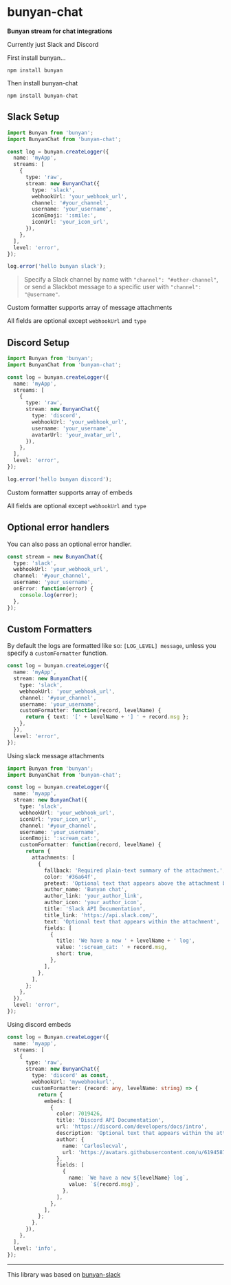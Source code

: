 # bunyan-chat

**Bunyan stream for chat integrations**

Currently just Slack and Discord

First install bunyan...

```
npm install bunyan
```

Then install bunyan-chat

```
npm install bunyan-chat
```

## Slack Setup

```typescript
import Bunyan from 'bunyan';
import BunyanChat from 'bunyan-chat';

const log = bunyan.createLogger({
  name: 'myApp',
  streams: [
    {
      type: 'raw',
      stream: new BunyanChat({
        type: 'slack',
        webhookUrl: 'your_webhook_url',
        channel: '#your_channel',
        username: 'your_username',
        iconEmoji: ':smile:',
        iconUrl: 'your_icon_url',
      }),
    },
  ],
  level: 'error',
});

log.error('hello bunyan slack');
```

> Specify a Slack channel by name with `"channel": "#other-channel"`, or send a Slackbot message to a specific user with `"channel": "@username"`.

Custom formatter supports array of message attachments

All fields are optional except `webhookUrl` and `type`

## Discord Setup

```typescript
import Bunyan from 'bunyan';
import BunyanChat from 'bunyan-chat';

const log = bunyan.createLogger({
  name: 'myApp',
  streams: [
    {
      type: 'raw',
      stream: new BunyanChat({
        type: 'discord',
        webhookUrl: 'your_webhook_url',
        username: 'your_username',
        avatarUrl: 'your_avatar_url',
      }),
    },
  ],
  level: 'error',
});

log.error('hello bunyan discord');
```

Custom formatter supports array of embeds

All fields are optional except `webhookUrl` and `type`

## Optional error handlers

You can also pass an optional error handler.

```typescript
const stream = new BunyanChat({
  type: 'slack',
  webhookUrl: 'your_webhook_url',
  channel: '#your_channel',
  username: 'your_username',
  onError: function(error) {
    console.log(error);
  },
});
```

## Custom Formatters

By default the logs are formatted like so: `[LOG_LEVEL] message`, unless you specify a `customFormatter` function.

```typescript
const log = bunyan.createLogger({
  name: 'myApp',
  stream: new BunyanChat({
    type: 'slack',
    webhookUrl: 'your_webhook_url',
    channel: '#your_channel',
    username: 'your_username',
    customFormatter: function(record, levelName) {
      return { text: '[' + levelName + '] ' + record.msg };
    },
  }),
  level: 'error',
});
```

Using slack message attachments

```typescript
import Bunyan from 'bunyan';
import BunyanChat from 'bunyan-chat';

const log = bunyan.createLogger({
  name: 'myapp',
  stream: new BunyanChat({
    type: 'slack',
    webhookUrl: 'your_webhook_url',
    iconUrl: 'your_icon_url',
    channel: '#your_channel',
    username: 'your_username',
    iconEmoji: ':scream_cat:',
    customFormatter: function(record, levelName) {
      return {
        attachments: [
          {
            fallback: 'Required plain-text summary of the attachment.',
            color: '#36a64f',
            pretext: 'Optional text that appears above the attachment block',
            author_name: 'Bunyan chat',
            author_link: 'your_author_link',
            author_icon: 'your_author_icon',
            title: 'Slack API Documentation',
            title_link: 'https://api.slack.com/',
            text: 'Optional text that appears within the attachment',
            fields: [
              {
                title: 'We have a new ' + levelName + ' log',
                value: ':scream_cat: ' + record.msg,
                short: true,
              },
            ],
          },
        ],
      };
    },
  }),
  level: 'error',
});
```

Using discord embeds

```typescript
const log = Bunyan.createLogger({
  name: 'myapp',
  streams: [
    {
      type: 'raw',
      stream: new BunyanChat({
        type: 'discord' as const,
        webhookUrl: 'mywebhookurl',
        customFormatter: (record: any, levelName: string) => {
          return {
            embeds: [
              {
                color: 7019426,
                title: 'Discord API Documentation',
                url: 'https://discord.com/developers/docs/intro',
                description: 'Optional text that appears within the attachment',
                author: {
                  name: 'Carloslecval',
                  url: 'https://avatars.githubusercontent.com/u/61945879?v=4',
                },
                fields: [
                  {
                    name: `We have a new ${levelName} log`,
                    value: `${record.msg}`,
                  },
                ],
              },
            ],
          };
        },
      }),
    },
  ],
  level: 'info',
});
```

---

This library was based on [bunyan-slack](https://github.com/qualitybath/bunyan-slack)
